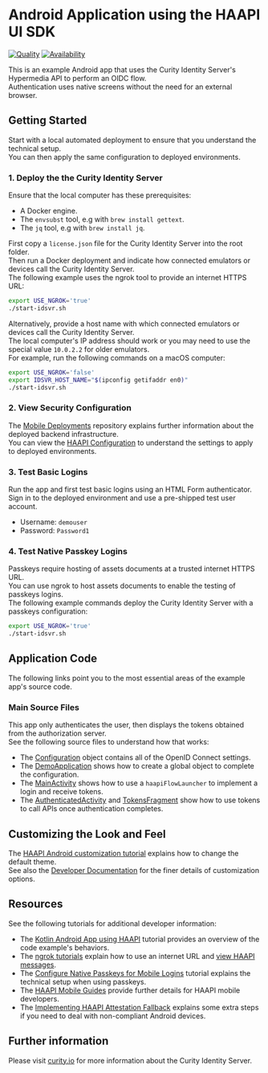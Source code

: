 # Android Application using the HAAPI UI SDK

[![Quality](https://img.shields.io/badge/quality-test-yellow)](https://curity.io/resources/code-examples/status/)
[![Availability](https://img.shields.io/badge/availability-source-blue)](https://curity.io/resources/code-examples/status/)

This is an example Android app that uses the Curity Identity Server's Hypermedia API to perform an OIDC flow.\
Authentication uses native screens without the need for an external browser.

## Getting Started

Start with a local automated deployment to ensure that you understand the technical setup.\
You can then apply the same configuration to deployed environments.

### 1. Deploy the the Curity Identity Server

Ensure that the local computer has these prerequisites:

- A Docker engine.
- The `envsubst` tool, e.g with `brew install gettext`.
- The `jq` tool, e.g with `brew install jq`.

First copy a `license.json` file for the Curity Identity Server into the root folder.\
Then run a Docker deployment and indicate how connected emulators or devices call the Curity Identity Server.\
The following example uses the ngrok tool to provide an internet HTTPS URL:

```bash
export USE_NGROK='true'
./start-idsvr.sh
```

Alternatively, provide a host name with which connected emulators or devices call the Curity Identity Server.\
The local computer's IP address should work or you may need to use the special value `10.0.2.2` for older emulators.\
For example, run the following commands on a macOS computer:

```bash
export USE_NGROK='false'
export IDSVR_HOST_NAME="$(ipconfig getifaddr en0)"
./start-idsvr.sh
```

### 2. View Security Configuration

The [Mobile Deployments](https://github.com/curityio/mobile-deployments) repository explains further information about the deployed backend infrastructure.\
You can view the [HAAPI Configuration](https://github.com/curityio/mobile-deployments/blob/main/haapi/example-config-template.xml) to understand the settings to apply to deployed environments.

### 3. Test Basic Logins

Run the app and first test basic logins using an HTML Form authenticator.\
Sign in to the deployed environment and use a pre-shipped test user account.

- Username: `demouser`
- Password: `Password1`

### 4. Test Native Passkey Logins

Passkeys require hosting of assets documents at a trusted internet HTTPS URL.\
You can use ngrok to host assets documents to enable the testing of passkeys logins.\
The following example commands deploy the Curity Identity Server with a passkeys configuration:

```bash
export USE_NGROK='true'
./start-idsvr.sh
```

## Application Code

The following links point you to the most essential areas of the example app's source code.

### Main Source Files

This app only authenticates the user, then displays the tokens obtained from the authorization server.\
See the following source files to understand how that works:

- The [Configuration](app/src/main/java/io/curity/haapidemo/Configuration.kt) object contains all of the OpenID Connect settings.
- The [DemoApplication](app/src/main/java/io/curity/haapidemo/DemoApplication.kt) shows how to create a global object to complete the configuration.
- The [MainActivity](app/src/main/java/io/curity/haapidemo/MainActivity.kt) shows how to use a `haapiFlowLauncher` to implement a login and receive tokens.
- The [AuthenticatedActivity](app/src/main/java/io/curity/haapidemo/authenticated/AuthenticatedActivity.kt) and [TokensFragment](app/src/main/java/io/curity/haapidemo/authenticated/TokensFragment.kt) show how to use tokens to call APIs once authentication completes.

## Customizing the Look and Feel

The [HAAPI Android customization tutorial](https://curity.io/resources/learn/haapi-mobile-android-customization) explains how to change the default theme.\
See also the [Developer Documentation](https://curity.io/docs/haapi-android-ui/latest/) for the finer details of customization options.

## Resources

See the following tutorials for additional developer information:

- The [Kotlin Android App using HAAPI](https://curity.io/resources/learn/kotlin-android-haapi/) tutorial provides an overview of the code example's behaviors.
- The [ngrok tutorials](https://curity.io/resources/learn/mobile-setup-ngrok/) explain how to use an internet URL and [view HAAPI messages](https://curity.io/resources/learn/expose-local-curity-ngrok/#ngrok-inspection-and-status).
- The [Configure Native Passkeys for Mobile Logins](https://curity.io/resources/learn/mobile-logins-using-native-passkeys/) tutorial explains the technical setup when using passkeys.
- The [HAAPI Mobile Guides](https://curity.io/resources/haapi-ui-sdk/) provide further details for HAAPI mobile developers.
- The [Implementing HAAPI Attestation Fallback](https://curity.io/resources/learn/implementing-haapi-fallback/) explains some extra steps if you need to deal with non-compliant Android devices.

## Further information

Please visit [curity.io](https://curity.io/) for more information about the Curity Identity Server.
